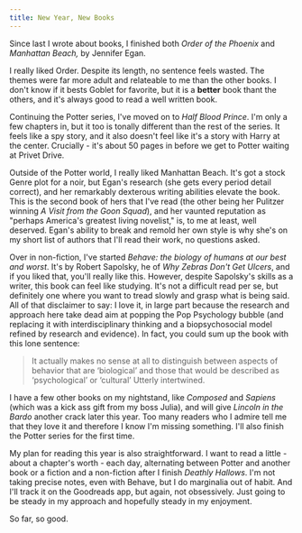 ```yaml
---
title: New Year, New Books
---
```


Since last I wrote about books, I finished both *Order of the Phoenix*  and *Manhattan Beach,* by Jennifer Egan. 

I really liked Order. Despite its length, no sentence feels wasted. The themes were far more adult and relateable to me than the other books. I don't know if it bests Goblet for favorite, but it is a **better** book thant the others, and it's always good to read a well written book. 

Continuing the Potter series, I've moved on to *Half Blood Prince*. I'm only a few chapters in, but it too is tonally different than the rest of the series. It feels like a spy story, and it also doesn't feel like it's a story with Harry at the center. Crucially - it's about 50 pages in before we get to Potter waiting at Privet Drive. 

Outside of the Potter world, I really liked Manhattan Beach. It's got a stock Genre plot for a noir, but Egan's research (she gets every period detail correct), and her remarkably dexterous writing abilities elevate the book.  This is the second book of hers that I've read (the other being her Pulitzer winning *A Visit from the Goon Squad*), and her vaunted reputation as "perhaps America's greatest living novelist," is, to me at least, well deserved.  Egan's ability to break and remold her own style is why she's on my short list of authors that I'll read their work, no questions asked. 

Over in non-fiction, I've started *Behave: the biology of humans at our best and worst*.  It's by Robert Sapolsky, he of *Why Zebras Don't Get Ulcers*, and if you liked that, you'll really like this. However, despite Sapolsky's skills as a writer, this book can feel like studying. It's not a difficult read per se, but definitely one where you want to tread slowly and grasp what is being said. All of that disclaimer to say: I love it, in large part because the research and approach here take dead aim at popping the Pop Psychology bubble (and replacing it with interdisciplinary thinking and a biopsychosocial model refined by research and evidence). In fact, you could sum up the book with this lone sentence: 

> It actually makes no sense at all to distinguish between aspects of behavior that are ‘biological’ and those that would be described as ‘psychological’ or ‘cultural’ Utterly intertwined.

I have a few other books on my nightstand, like *Composed* and *Sapiens* (which was a kick ass gift from my boss Julia), and will give *Lincoln in the Bardo* another crack later this year. Too many readers who I admire tell me that they love it and therefore I know I'm missing something. I'll also finish the Potter series for the first time. 

My plan for reading this year is also straightforward. I want to read a little - about a chapter's worth - each day, alternating between Potter and another book or a fiction and a non-fiction after I finish *Deathly Hallows*.  I'm not taking precise notes, even with Behave, but I do marginalia out of habit. And I'll track it on the Goodreads app, but again, not obsessively. Just going to be steady in my approach and hopefully steady in my enjoyment. 

So far, so good.
